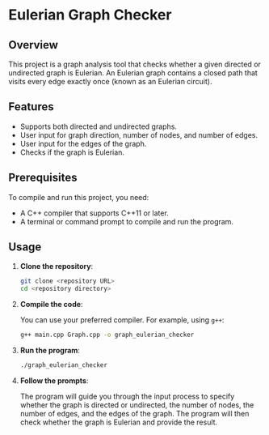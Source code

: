 # Eulerian Graph Checker

## Overview

This project is a graph analysis tool that checks whether a given directed or undirected graph is Eulerian. An Eulerian graph contains a closed path that visits every edge exactly once (known as an Eulerian circuit).

## Features

- Supports both directed and undirected graphs.
- User input for graph direction, number of nodes, and number of edges.
- User input for the edges of the graph.
- Checks if the graph is Eulerian.

## Prerequisites

To compile and run this project, you need:

- A C++ compiler that supports C++11 or later.
- A terminal or command prompt to compile and run the program.

## Usage

1. **Clone the repository**:

    ```bash
    git clone <repository URL>
    cd <repository directory>
    ```

2. **Compile the code**:

    You can use your preferred compiler. For example, using `g++`:

    ```bash
    g++ main.cpp Graph.cpp -o graph_eulerian_checker
    ```

3. **Run the program**:

    ```bash
    ./graph_eulerian_checker
    ```

4. **Follow the prompts**:

    The program will guide you through the input process to specify whether the graph is directed or undirected, the number of nodes, the number of edges, and the edges of the graph. The program will then check whether the graph is Eulerian and provide the result.
